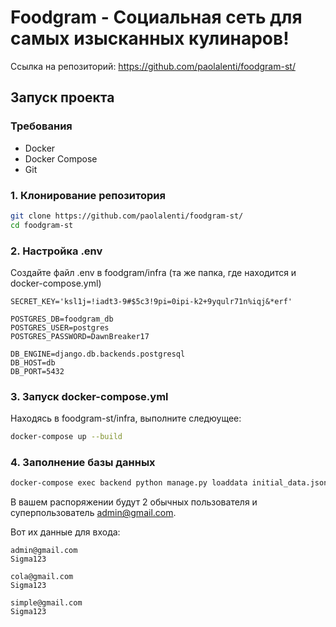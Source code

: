 # Foodgram - Социальная сеть для самых изысканных кулинаров!

Ссылка на репозиторий: https://github.com/paolalenti/foodgram-st/

## Запуск проекта

### Требования

- Docker
- Docker Compose
- Git

### 1. Клонирование репозитория

```bash
git clone https://github.com/paolalenti/foodgram-st/
cd foodgram-st
```

### 2. Настройка .env

Создайте файл .env в foodgram/infra (та же папка, где находится и 
docker-compose.yml)

```
SECRET_KEY='ksl1j=!iadt3-9#$5c3!9pi=0ipi-k2+9yqulr71n%iqj&*erf'

POSTGRES_DB=foodgram_db
POSTGRES_USER=postgres
POSTGRES_PASSWORD=DawnBreaker17

DB_ENGINE=django.db.backends.postgresql
DB_HOST=db
DB_PORT=5432
```

### 3. Запуск docker-compose.yml

Находясь в foodgram-st/infra, выполните следюущее:
```bash
docker-compose up --build
```

### 4. Заполнение базы данных
```bash
docker-compose exec backend python manage.py loaddata initial_data.json
```

В вашем распоряжении будут 2 обычных пользователя и суперпользователь 
admin@gmail.com.

Вот их данные для входа:
```
admin@gmail.com
Sigma123

cola@gmail.com
Sigma123

simple@gmail.com
Sigma123
```